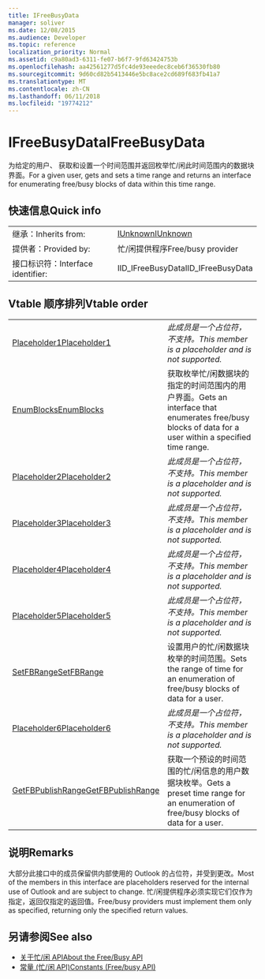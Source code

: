 ```yaml
---
title: IFreeBusyData
manager: soliver
ms.date: 12/08/2015
ms.audience: Developer
ms.topic: reference
localization_priority: Normal
ms.assetid: c9a80ad3-6311-fe07-b6f7-9fd63424753b
ms.openlocfilehash: aa42561277d5fc4de93eeedec8ceb6f36530fb80
ms.sourcegitcommit: 9d60cd82b5413446e5bc8ace2cd689f683fb41a7
ms.translationtype: MT
ms.contentlocale: zh-CN
ms.lasthandoff: 06/11/2018
ms.locfileid: "19774212"
---
```

# <a name="ifreebusydata"></a><span data-ttu-id="8bee6-102">IFreeBusyData</span><span class="sxs-lookup"><span data-stu-id="8bee6-102">IFreeBusyData</span></span>

<span data-ttu-id="8bee6-103">为给定的用户、 获取和设置一个时间范围并返回枚举忙/闲此时间范围内的数据块界面。</span><span class="sxs-lookup"><span data-stu-id="8bee6-103">For a given user, gets and sets a time range and returns an interface for enumerating free/busy blocks of data within this time range.</span></span>
  
## <a name="quick-info"></a><span data-ttu-id="8bee6-104">快速信息</span><span class="sxs-lookup"><span data-stu-id="8bee6-104">Quick info</span></span>

|||
|:-----|:-----|
|<span data-ttu-id="8bee6-105">继承：</span><span class="sxs-lookup"><span data-stu-id="8bee6-105">Inherits from:</span></span>  <br/> |[<span data-ttu-id="8bee6-106">IUnknown</span><span class="sxs-lookup"><span data-stu-id="8bee6-106">IUnknown</span></span>](http://msdn.microsoft.com/library/33f1d79a-33fc-4ce5-a372-e08bda378332%28Office.15%29.aspx) <br/> |
|<span data-ttu-id="8bee6-107">提供者：</span><span class="sxs-lookup"><span data-stu-id="8bee6-107">Provided by:</span></span>  <br/> |<span data-ttu-id="8bee6-108">忙/闲提供程序</span><span class="sxs-lookup"><span data-stu-id="8bee6-108">Free/busy provider</span></span>  <br/> |
|<span data-ttu-id="8bee6-109">接口标识符：</span><span class="sxs-lookup"><span data-stu-id="8bee6-109">Interface identifier:</span></span>  <br/> |<span data-ttu-id="8bee6-110">IID_IFreeBusyData</span><span class="sxs-lookup"><span data-stu-id="8bee6-110">IID_IFreeBusyData</span></span>  <br/> |
   
## <a name="vtable-order"></a><span data-ttu-id="8bee6-111">Vtable 顺序排列</span><span class="sxs-lookup"><span data-stu-id="8bee6-111">Vtable order</span></span>

|||
|:-----|:-----|
|[<span data-ttu-id="8bee6-112">Placeholder1</span><span class="sxs-lookup"><span data-stu-id="8bee6-112">Placeholder1</span></span>](ifreebusydata-placeholder1.md) <br/> | <span data-ttu-id="8bee6-113">*此成员是一个占位符，不支持。*</span><span class="sxs-lookup"><span data-stu-id="8bee6-113">*This member is a placeholder and is not supported.*</span></span>  <br/> |
|[<span data-ttu-id="8bee6-114">EnumBlocks</span><span class="sxs-lookup"><span data-stu-id="8bee6-114">EnumBlocks</span></span>](ifreebusydata-enumblocks.md) <br/> |<span data-ttu-id="8bee6-115">获取枚举忙/闲数据块的指定的时间范围内的用户界面。</span><span class="sxs-lookup"><span data-stu-id="8bee6-115">Gets an interface that enumerates free/busy blocks of data for a user within a specified time range.</span></span>  <br/> |
|[<span data-ttu-id="8bee6-116">Placeholder2</span><span class="sxs-lookup"><span data-stu-id="8bee6-116">Placeholder2</span></span>](ifreebusydata-placeholder2.md) <br/> | <span data-ttu-id="8bee6-117">*此成员是一个占位符，不支持。*</span><span class="sxs-lookup"><span data-stu-id="8bee6-117">*This member is a placeholder and is not supported.*</span></span>  <br/> |
|[<span data-ttu-id="8bee6-118">Placeholder3</span><span class="sxs-lookup"><span data-stu-id="8bee6-118">Placeholder3</span></span>](ifreebusydata-placeholder3.md) <br/> | <span data-ttu-id="8bee6-119">*此成员是一个占位符，不支持。*</span><span class="sxs-lookup"><span data-stu-id="8bee6-119">*This member is a placeholder and is not supported.*</span></span>  <br/> |
|[<span data-ttu-id="8bee6-120">Placeholder4</span><span class="sxs-lookup"><span data-stu-id="8bee6-120">Placeholder4</span></span>](ifreebusydata-placeholder4.md) <br/> | <span data-ttu-id="8bee6-121">*此成员是一个占位符，不支持。*</span><span class="sxs-lookup"><span data-stu-id="8bee6-121">*This member is a placeholder and is not supported.*</span></span>  <br/> |
|[<span data-ttu-id="8bee6-122">Placeholder5</span><span class="sxs-lookup"><span data-stu-id="8bee6-122">Placeholder5</span></span>](ifreebusydata-placeholder5.md) <br/> | <span data-ttu-id="8bee6-123">*此成员是一个占位符，不支持。*</span><span class="sxs-lookup"><span data-stu-id="8bee6-123">*This member is a placeholder and is not supported.*</span></span>  <br/> |
|[<span data-ttu-id="8bee6-124">SetFBRange</span><span class="sxs-lookup"><span data-stu-id="8bee6-124">SetFBRange</span></span>](ifreebusydata-setfbrange.md) <br/> |<span data-ttu-id="8bee6-125">设置用户的忙/闲数据块枚举的时间范围。</span><span class="sxs-lookup"><span data-stu-id="8bee6-125">Sets the range of time for an enumeration of free/busy blocks of data for a user.</span></span>  <br/> |
|[<span data-ttu-id="8bee6-126">Placeholder6</span><span class="sxs-lookup"><span data-stu-id="8bee6-126">Placeholder6</span></span>](ifreebusydata-placeholder6.md) <br/> | <span data-ttu-id="8bee6-127">*此成员是一个占位符，不支持。*</span><span class="sxs-lookup"><span data-stu-id="8bee6-127">*This member is a placeholder and is not supported.*</span></span>  <br/> |
|[<span data-ttu-id="8bee6-128">GetFBPublishRange</span><span class="sxs-lookup"><span data-stu-id="8bee6-128">GetFBPublishRange</span></span>](ifreebusydata-getfbpublishrange.md) <br/> |<span data-ttu-id="8bee6-129">获取一个预设的时间范围的忙/闲信息的用户数据块枚举。</span><span class="sxs-lookup"><span data-stu-id="8bee6-129">Gets a preset time range for an enumeration of free/busy blocks of data for a user.</span></span>  <br/> |
   
## <a name="remarks"></a><span data-ttu-id="8bee6-130">说明</span><span class="sxs-lookup"><span data-stu-id="8bee6-130">Remarks</span></span>

<span data-ttu-id="8bee6-131">大部分此接口中的成员保留供内部使用的 Outlook 的占位符，并受到更改。</span><span class="sxs-lookup"><span data-stu-id="8bee6-131">Most of the members in this interface are placeholders reserved for the internal use of Outlook and are subject to change.</span></span> <span data-ttu-id="8bee6-132">忙/闲提供程序必须实现它们仅作为指定，返回仅指定的返回值。</span><span class="sxs-lookup"><span data-stu-id="8bee6-132">Free/busy providers must implement them only as specified, returning only the specified return values.</span></span>
  
## <a name="see-also"></a><span data-ttu-id="8bee6-133">另请参阅</span><span class="sxs-lookup"><span data-stu-id="8bee6-133">See also</span></span>

- [<span data-ttu-id="8bee6-134">关于忙/闲 API</span><span class="sxs-lookup"><span data-stu-id="8bee6-134">About the Free/Busy API</span></span>](about-the-free-busy-api.md)
- [<span data-ttu-id="8bee6-135">常量 (忙/闲 API)</span><span class="sxs-lookup"><span data-stu-id="8bee6-135">Constants (Free/busy API)</span></span>](constants-free-busy-api.md)


